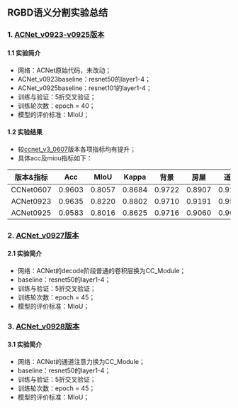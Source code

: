 ## RGBD语义分割实验总结

### 1. [ACNet_v0923-v0925版本](https://github.com/yearing1017/Deeplabv3_Pytorch/tree/master/RGBD%E8%AF%AD%E4%B9%89%E5%88%86%E5%89%B2/ACNet_v0923)

#### 1.1 实验简介
- 网络：ACNet原始代码，未改动；
- ACNet_v0923baseline：resnet50的layer1-4；
- ACNet_v0925baseline：resnet101的layer1-4；
- 训练与验证：5折交叉验证；
- 训练轮次数：epoch = 40；
- 模型的评价标准：MIoU；

#### 1.2 实验结果
- 较[ccnet_v3_0607](https://github.com/yearing1017/CCNet_PyTorch)版本各项指标均有提升；
- 具体acc及miou指标如下：

|     版本&指标    |  Acc   |  MIoU  | Kappa  |  背景  |  房屋  |  道路  |  车辆  |
| :-----: | :----: | :----: | :----: | :----: | :----: | :----: | :----: |
| CCNet0607 | 0.9603 | 0.8057 | 0.8684 | 0.9722 | 0.8907 | 0.9216 | 0.7745 |
| ACNet0923 | 0.9635 | 0.8220 | 0.8802 | 0.9710 | 0.9191 | 0.9588 | 0.8167 |
| ACNet0925 | 0.9583 | 0.8016 | 0.8625 | 0.9716 | 0.9060 | 0.9002 | 0.7994 |

### 2. [ACNet_v0927版本](https://github.com/yearing1017/Deeplabv3_Pytorch/tree/master/RGBD%E8%AF%AD%E4%B9%89%E5%88%86%E5%89%B2/ACNet_v0927)

#### 2.1 实验简介
- 网络：ACNet的decode阶段普通的卷积层换为CC_Module；
- baseline：resnet50的layer1-4；
- 训练与验证：5折交叉验证；
- 训练轮次数：epoch = 45；
- 模型的评价标准：MIoU；


### 3. [ACNet_v0928版本](https://github.com/yearing1017/Deeplabv3_Pytorch/tree/master/RGBD%E8%AF%AD%E4%B9%89%E5%88%86%E5%89%B2/ACNet_v0928)

#### 3.1 实验简介
- 网络：ACNet的通道注意力换为CC_Module；
- baseline：resnet50的layer1-4；
- 训练与验证：5折交叉验证；
- 训练轮次数：epoch = 45；
- 模型的评价标准：MIoU；
